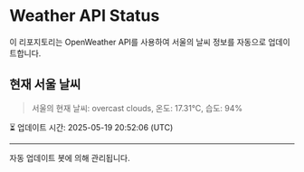 
# Weather API Status

이 리포지토리는 OpenWeather API를 사용하여 서울의 날씨 정보를 자동으로 업데이트합니다.

## 현재 서울 날씨
> 서울의 현재 날씨: overcast clouds, 온도: 17.31°C, 습도: 94%

⏳ 업데이트 시간: 2025-05-19 20:52:06 (UTC)

---
자동 업데이트 봇에 의해 관리됩니다.
